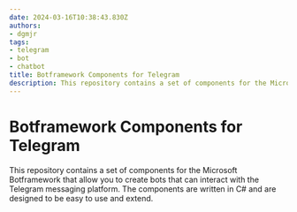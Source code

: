 ```yaml
---
date: 2024-03-16T10:38:43.830Z
authors:
- dgmjr
tags:
- telegram
- bot
- chatbot
title: Botframework Components for Telegram
description: This repository contains a set of components for the Microsoft Botframework that allow you to create bots that can interact with the Telegram messaging platform. The components are written in C# and are designed to be easy to use and extend.
---
```


# Botframework Components for Telegram

This repository contains a set of components for the Microsoft Botframework that allow you to create bots that can interact with the Telegram messaging platform. The components are written in C# and are designed to be easy to use and extend.
